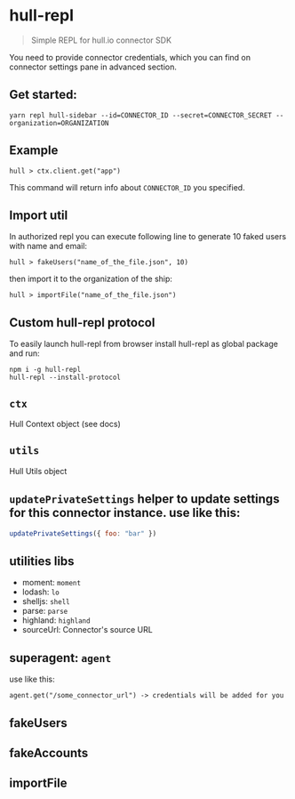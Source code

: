 # hull-repl
> Simple REPL for hull.io connector SDK

You need to provide connector credentials, which you can find on connector settings pane in advanced section.

## Get started:

```
yarn repl hull-sidebar --id=CONNECTOR_ID --secret=CONNECTOR_SECRET --organization=ORGANIZATION
```

## Example
```
hull > ctx.client.get("app")
```
This command will return info about `CONNECTOR_ID` you specified.

## Import util
In authorized repl you can execute following line to generate 10 faked users with name and email:

```
hull > fakeUsers("name_of_the_file.json", 10)
```

then import it to the organization of the ship:

```
hull > importFile("name_of_the_file.json")
```

## Custom hull-repl protocol

To easily launch hull-repl from browser install hull-repl as global package
and run:

```
npm i -g hull-repl
hull-repl --install-protocol
```


## `ctx`
Hull Context object (see docs)

## `utils`
Hull Utils object

## `updatePrivateSettings` helper to update settings for this connector instance. use like this:
```js
updatePrivateSettings({ foo: "bar" })
```

## utilities libs
- moment: `moment`
- lodash: `lo`
- shelljs: `shell`
- parse: `parse`
- highland: `highland`
- sourceUrl: Connector's source URL

## superagent: `agent`
use like this:
```
agent.get("/some_connector_url") -> credentials will be added for you
```


## fakeUsers

## fakeAccounts

## importFile
